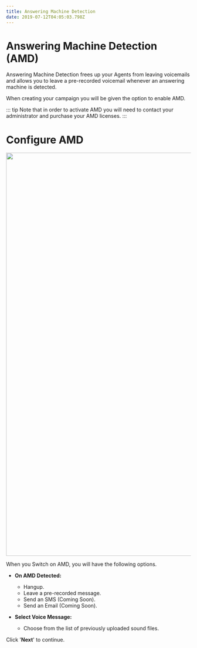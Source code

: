 ```yaml
---
title: Answering Machine Detection
date: 2019-07-12T04:05:03.798Z
---
```

# Answering Machine Detection (AMD)

Answering Machine Detection frees up your Agents from leaving voicemails and allows you to leave a pre-recorded voicemail whenever an answering machine is detected.

When creating your campaign you will be given the option to enable AMD.

::: tip
Note that in order to activate AMD you will need to contact your administrator and purchase your AMD licenses.
:::

# Configure AMD

<img style="width: 1100px; height: auto;" src="/images/amd1.png">

When you Switch on AMD, you will have the following options.

* **On AMD Detected:**
  - Hangup.
  - Leave a pre-recorded message.
  - Send an SMS (Coming Soon).
  - Send an Email (Coming Soon).

* **Select Voice Message:**
  - Choose from the list of previously uploaded sound files.

Click '**Next**' to continue.
